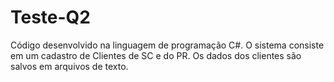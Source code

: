# Teste-Q2
Código desenvolvido na linguagem de programação C#. O sistema consiste em um cadastro de Clientes de SC e do PR. Os dados dos clientes são salvos em arquivos de texto.
